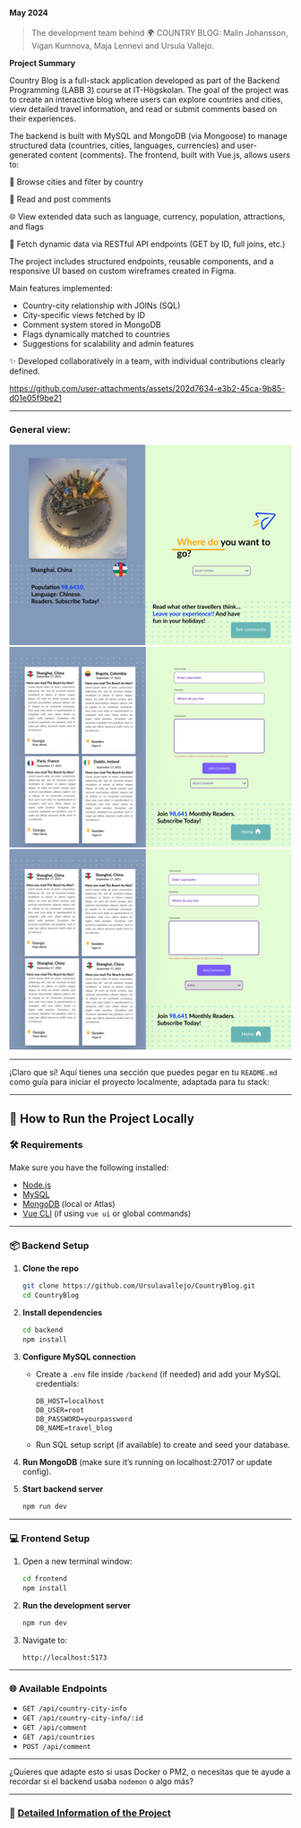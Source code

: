 #### May 2024

> The development team behind 🌍 COUNTRY BLOG:
> Malin Johansson, Vigan Kumnova, Maja Lennevi and Ursula Vallejo.

**Project Summary**

Country Blog is a full-stack application developed as part of the Backend Programming (LABB 3) course at IT-Högskolan. The goal of the project was to create an interactive blog where users can explore countries and cities, view detailed travel information, and read or submit comments based on their experiences.

The backend is built with MySQL and MongoDB (via Mongoose) to manage structured data (countries, cities, languages, currencies) and user-generated content (comments). The frontend, built with Vue.js, allows users to:

🔎 Browse cities and filter by country

💬 Read and post comments

🌐 View extended data such as language, currency, population, attractions, and flags

🎯 Fetch dynamic data via RESTful API endpoints (GET by ID, full joins, etc.)

The project includes structured endpoints, reusable components, and a responsive UI based on custom wireframes created in Figma.

Main features implemented:

- Country-city relationship with JOINs (SQL)
- City-specific views fetched by ID
- Comment system stored in MongoDB
- Flags dynamically matched to countries
- Suggestions for scalability and admin features

✨ Developed collaboratively in a team, with individual contributions clearly defined.


https://github.com/user-attachments/assets/202d7634-e3b2-45ca-9b85-d01e05f9be21


---

### General view:

[<img src="documentation/Home.png" width="550"/>](WireframeHome)
[<img src="documentation/all_comments.png" width="550"/>](WireframeAllComments)
[<img src="documentation/One_Country_comments.png" width="550"/>](WireframeOne_Country_comments)

---

¡Claro que sí! Aquí tienes una sección que puedes pegar en tu `README.md` como guía para iniciar el proyecto localmente, adaptada para tu stack:

---

## 🚀 How to Run the Project Locally

### 🛠️ Requirements

Make sure you have the following installed:

* [Node.js](https://nodejs.org/)
* [MySQL](https://www.mysql.com/)
* [MongoDB](https://www.mongodb.com/) (local or Atlas)
* [Vue CLI](https://cli.vuejs.org/) (if using `vue ui` or global commands)

---

### 📦 Backend Setup

1. **Clone the repo**

   ```bash
   git clone https://github.com/Ursulavallejo/CountryBlog.git
   cd CountryBlog
   ```

2. **Install dependencies**

   ```bash
   cd backend
   npm install
   ```

3. **Configure MySQL connection**

   * Create a `.env` file inside `/backend` (if needed) and add your MySQL credentials:

     ```
     DB_HOST=localhost
     DB_USER=root
     DB_PASSWORD=yourpassword
     DB_NAME=travel_blog
     ```
   * Run SQL setup script (if available) to create and seed your database.

4. **Run MongoDB** (make sure it’s running on localhost:27017 or update config).

5. **Start backend server**

   ```bash
   npm run dev
   ```

---

### 💻 Frontend Setup

1. Open a new terminal window:

   ```bash
   cd frontend
   npm install
   ```

2. **Run the development server**

   ```bash
   npm run dev
   ```

3. Navigate to:

   ```
   http://localhost:5173
   ```

---

### 🌐 Available Endpoints

* `GET /api/country-city-info`
* `GET /api/country-city-info/:id`
* `GET /api/comment`
* `GET /api/countries`
* `POST /api/comment` 

---

¿Quieres que adapte esto si usas Docker o PM2, o necesitas que te ayude a recordar si el backend usaba `nodemon` o algo más?


---

### 📄 [Detailed Information of the Project](Detail_Info.md)
